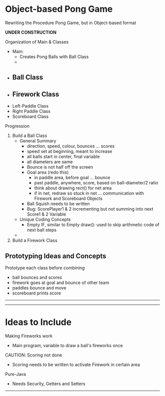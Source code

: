 # Object-based Pong Game
Rewriting the Procedure Pong Game, but in Object-based format

**UNDER CONSTRUCTION**

Organization of Main & Classes
- Main:
  - Creates Pong Balls with Ball Class
  - 
- Ball Class
  -
- Firework Class
  -
- Left-Paddle Class
- Right Paddle Class
- Scoreboard Class

Progression
1. Build a Ball Class
   - General Summary
     - direction, speed, colour, bounces ... scores
     - speed set at beginning, meant to increase
     - all balls start in center, final variable
     - all diameters are same
     - Bounce is not half off the screen
     - Goal area (redo this)
       - in paddle area, before goal ... bounce
       - past paddle, anywhere, score, based on ball-diameter/2 ratio
       - think about drawing rect() for net area
       - if in net, redraw so stuck in net ... communication with Firework and Scoreboard Objects
     - Ball Squish needs to be written
     - Bug: ScorePlayer1 & 2 incrementing but not summing into next Score1 & 2 Variable
   - Unique Coding Concepts
     - Empty IF, similar to Empty draw(): used to skip arithmetic code of next ball steps
   -
2. Build a Firework Class

## Prototyping Ideas and Concepts
Prototype each class before combining
- ball bounces and scores
- firework goes at goal and bounce of other team
- paddles bounce and move
- scoreboard prints score

---


---

# Ideas to Include
Making Fireworks work
- Main program, variable to draw a ball's fireworks once

CAUTION: Scoring not done
- Scoring needs to be written to activate Firework in certain area

Pure-Java
- Needs Security, Getters and Setters




---
